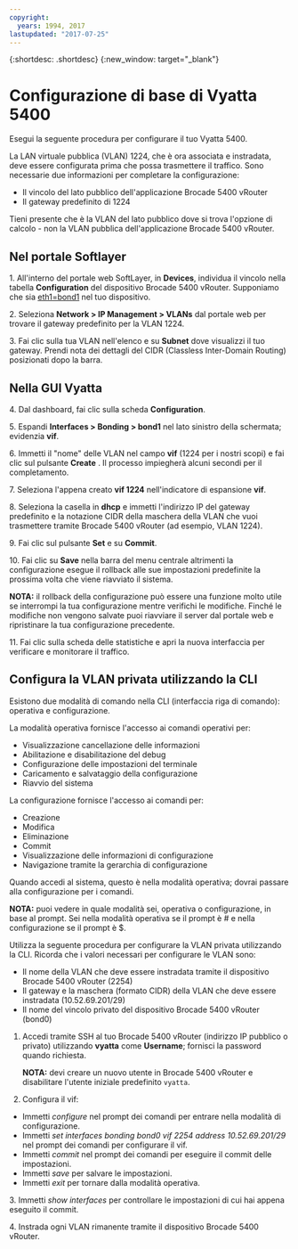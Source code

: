 ```yaml
---
copyright:
  years: 1994, 2017
lastupdated: "2017-07-25"
---
```


{:shortdesc: .shortdesc}
{:new_window: target="_blank"}

# Configurazione di base di Vyatta 5400 

Esegui la seguente procedura per configurare il tuo Vyatta 5400.

La LAN virtuale pubblica (VLAN) 1224, che è ora associata e instradata, deve essere configurata prima che possa trasmettere il traffico. Sono necessarie due informazioni per completare la configurazione:

  * Il vincolo del lato pubblico dell'applicazione Brocade 5400 vRouter
  * Il gateway predefinito di 1224 

Tieni presente che è la VLAN del lato pubblico dove si trova l'opzione di calcolo - non la VLAN pubblica dell'applicazione Brocade 5400 vRouter.

## Nel portale Softlayer

1\. All'interno del portale web SoftLayer, in **Devices**, individua il vincolo nella tabella **Configuration** del dispositivo Brocade 5400 vRouter. Supponiamo che sia <span style="text-decoration: underline">eth1=bond1</span> nel tuo dispositivo.

2\. Seleziona **Network > IP Management > VLANs** dal portale web per trovare il gateway predefinito per la VLAN 1224.

3\. Fai clic sulla tua VLAN nell'elenco e su **Subnet** dove visualizzi il tuo gateway. Prendi nota dei dettagli del CIDR (Classless Inter-Domain Routing) posizionati dopo la barra. 

## Nella GUI Vyatta

4\. Dal dashboard, fai clic sulla scheda **Configuration**.

5\. Espandi **Interfaces > Bonding > bond1** nel lato sinistro della schermata; evidenzia **vif**.

6\. Immetti il "nome" delle VLAN nel campo **vif** (1224 per i nostri scopi) e fai clic sul pulsante **Create** . Il processo impiegherà alcuni secondi per il completamento.

7\. Seleziona l'appena creato **vif 1224** nell'indicatore di espansione **vif**.

8\. Seleziona la casella in **dhcp** e immetti l'indirizzo IP del gateway predefinito e la notazione CIDR della maschera della VLAN che vuoi trasmettere tramite Brocade 5400 vRouter (ad esempio, VLAN 1224).

9\. Fai clic sul pulsante **Set** e su **Commit**.

10\. Fai clic su **Save** nella barra del menu centrale altrimenti la configurazione esegue il rollback alle sue impostazioni predefinite la prossima volta che viene riavviato il sistema.

**NOTA:** il rollback della configurazione può essere una funzione molto utile se interrompi la tua configurazione mentre verifichi le modifiche. Finché le modifiche non vengono salvate puoi riavviare il server dal portale web e ripristinare la tua configurazione precedente.

11\. Fai clic sulla scheda delle statistiche e apri la nuova interfaccia per verificare e monitorare il traffico.

## Configura la VLAN privata utilizzando la CLI

Esistono due modalità di comando nella CLI (interfaccia riga di comando): operativa e configurazione. 

La modalità operativa fornisce l'accesso ai comandi operativi per:

  * Visualizzazione cancellazione delle informazioni
  * Abilitazione e disabilitazione del debug
  * Configurazione delle impostazioni del terminale
  * Caricamento e salvataggio della configurazione
  * Riavvio del sistema

La configurazione fornisce l'accesso ai comandi per:

  * Creazione
  * Modifica
  * Eliminazione
  * Commit
  * Visualizzazione delle informazioni di configurazione 
  * Navigazione tramite la gerarchia di configurazione 

Quando accedi al sistema, questo è nella modalità operativa; dovrai passare alla configurazione per i comandi.

**NOTA:** puoi vedere in quale modalità sei, operativa o configurazione, in base al prompt. Sei nella modalità operativa se il prompt è # e nella configurazione se il prompt è $.

Utilizza la seguente procedura per configurare la VLAN privata utilizzando la CLI. Ricorda che i valori necessari per configurare le VLAN sono:

  * Il nome della VLAN che deve essere instradata tramite il dispositivo Brocade 5400 vRouter (2254)
  * Il gateway e la maschera (formato CIDR) della VLAN che deve essere instradata (10.52.69.201/29)
  * Il nome del vincolo privato del dispositivo Brocade 5400 vRouter (bond0)

1. Accedi tramite SSH al tuo Brocade 5400 vRouter (indirizzo IP pubblico o privato) utilizzando **vyatta** come **Username**; fornisci la password quando richiesta.

   **NOTA:** devi creare un nuovo utente in Brocade 5400 vRouter e disabilitare l'utente iniziale predefinito `vyatta`.

2. Configura il vif:

  * Immetti *configure* nel prompt dei comandi per entrare nella modalità di configurazione.
  * Immetti *set interfaces bonding bond0 vif 2254 address 10.52.69.201/29* nel prompt dei comandi per configurare il vif.
  * Immetti *commit* nel prompt dei comandi per eseguire il commit delle impostazioni.
  * Immetti *save* per salvare le impostazioni.
  * Immetti *exit* per tornare dalla modalità operativa.

3\. Immetti *show interfaces* per controllare le impostazioni di cui hai appena eseguito il commit.

4\. Instrada ogni VLAN rimanente tramite il dispositivo Brocade 5400 vRouter.
